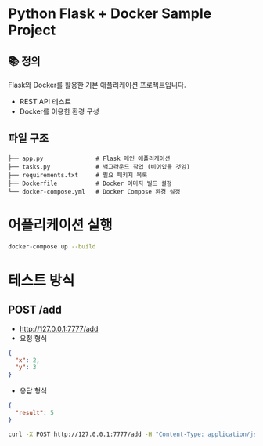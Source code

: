 # Python Flask + Docker Sample Project

## 📚 정의
Flask와 Docker를 활용한 기본 애플리케이션 프로젝트입니다.

- REST API 테스트
- Docker를 이용한 환경 구성


## 파일 구조
```
├── app.py               # Flask 메인 애플리케이션
├── tasks.py             # 백그라운드 작업 (비어있을 것임)
├── requirements.txt     # 필요 패키지 목록
├── Dockerfile           # Docker 이미지 빌드 설정
└── docker-compose.yml   # Docker Compose 환경 설정
```

# 어플리케이션 실행
``` bash
docker-compose up --build
```

# 테스트 방식
## POST /add
- http://127.0.0.1:7777/add
- 요청 형식
``` json
{
  "x": 2,
  "y": 3
}
```
- 응답 형식
``` json
{
  "result": 5
}
```

``` bash
curl -X POST http://127.0.0.1:7777/add -H "Content-Type: application/json" -d '{"x": 2, "y": 3}'
```
